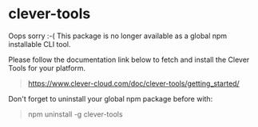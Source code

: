 # clever-tools

Oops sorry :-(
This package is no longer available as a global npm installable CLI tool.

Please follow the documentation link below to fetch and install the Clever Tools for your platform.
> https://www.clever-cloud.com/doc/clever-tools/getting_started/

Don't forget to uninstall your global npm package before with:
> npm uninstall -g clever-tools
